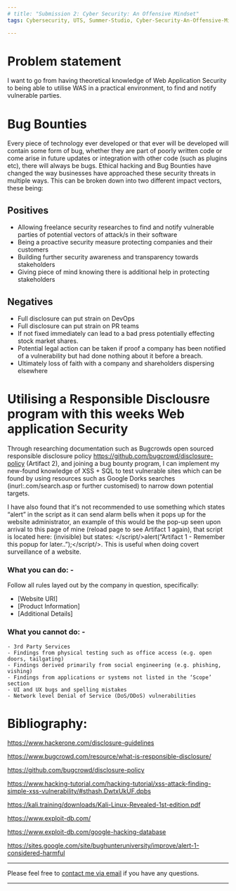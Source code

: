 ```yaml
---
# title: "Submission 2: Cyber Security: An Offensive Mindset"
tags: Cybersecurity, UTS, Summer-Studio, Cyber-Security-An-Offensive-Mindset, Sprint-2

---
```

# Problem statement
I want to go from having theoretical knowledge of Web Application Security to being able to utilise WAS in a practical environment, to find and notify vulnerable parties.



# Bug Bounties
Every piece of technology ever developed or that ever will be developed will contain some form of bug, whether they are part of poorly written code or come arise in future updates or integration with other code (such as plugins etc), there will always be bugs. Ethical hacking and Bug Bounties have changed the way businesses have approached these security threats in multiple ways. This can be broken down into two different impact vectors, these being:

## Positives
  - Allowing freelance security researches to find and notify vulnerable parties of potential vectors of attack/s in their software
  - Being a proactive security measure protecting companies and their customers
  -	Building further security awareness and transparency towards stakeholders
  -	Giving piece of mind knowing there is additional help in protecting stakeholders

## Negatives
  -	Full disclosure can put strain on DevOps 
  -	Full disclosure can put strain on PR teams
  -	If not fixed immediately can lead to a bad press potentially effecting stock market shares.
  -	Potential legal action can be taken if proof a company has been notified of a vulnerability but had done nothing about it before a breach.
  - Ultimately loss of faith with a company and shareholders dispersing elsewhere



# Utilising a Responsible Disclousre program with this weeks Web application Security
Through researching documentation such as Bugcrowds open sourced responsible disclosure policy https://github.com/bugcrowd/disclosure-policy (Artifact 2), and joining a bug bounty program, I can implement my new-found knowledge of XSS + SQL to test vulnerable sites which can be found by using resources such as Google Dorks searches (inurl:.com/search.asp or further customised) to narrow down potential targets. 

I have also found that it's not recommended to use something which states “alert” in the script as it can send alarm bells when it pops up for the website administrator, an example of this would be the pop-up seen upon arrival to this page of mine (reload page to see Artifact 1 again), that script is located here: (invisible) <script>alert("Artifact 1 - Remember this pop-up for later..");</script> but states: </script/>alert(“Artifact 1 - Remember this popup for later..”);</script/>. This is useful when doing covert surveillance of a website.


### What you can do: -
Follow all rules layed out by the company in question, specifically:
  - [Website URI]
  - [Product Information]
  - [Additional Details]

### What you cannot do: -

    - 3rd Party Services
    - Findings from physical testing such as office access (e.g. open doors, tailgating)
    - Findings derived primarily from social engineering (e.g. phishing, vishing)
    - Findings from applications or systems not listed in the ‘Scope’ section
    - UI and UX bugs and spelling mistakes
    - Network level Denial of Service (DoS/DDoS) vulnerabilities



# Bibliography:
https://www.hackerone.com/disclosure-guidelines

https://www.bugcrowd.com/resource/what-is-responsible-disclosure/

https://github.com/bugcrowd/disclosure-policy

https://www.hacking-tutorial.com/hacking-tutorial/xss-attack-finding-simple-xss-vulnerability/#sthash.DwtxUkUF.dpbs

https://kali.training/downloads/Kali-Linux-Revealed-1st-edition.pdf

https://www.exploit-db.com/

https://www.exploit-db.com/google-hacking-database

https://sites.google.com/site/bughunteruniversity/improve/alert-1-considered-harmful


---
Please feel free to [contact me via email](mailto:mitchell.l.tuck@student.uts.edu.au) if you have any questions.

<!--more-->

---
